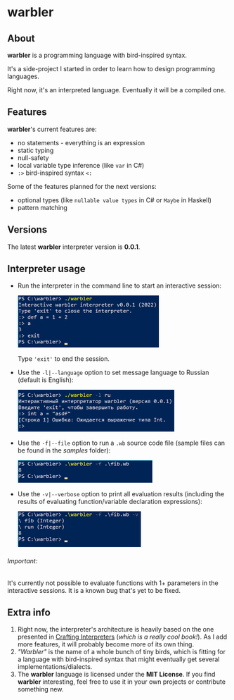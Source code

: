 # warbler

## About

**warbler** is a programming language with bird-inspired syntax.

It's a side-project I started in order to learn how to design programming languages.

Right now, it's an interpreted language. Eventually it will be a compiled one.

## Features

**warbler**'s current features are:

- no statements - everything is an expression
- static typing
- null-safety
- local variable type inference (like ```var``` in C#)
- ```:>``` bird-inspired syntax ```<:```

Some of the features planned for the next versions:

- optional types (like ```nullable value types``` in C# or ```Maybe``` in Haskell)
- pattern matching

## Versions

The latest **warbler** interpreter version is **0.0.1**.

## Interpreter usage

- Run the interpreter in the command line to start an interactive session:

  ![run interactive](./rmi/runInteractive.png)

  Type ```'exit'``` to end the session.

- Use the ```-l|--language``` option to set message language to Russian (default is English):

  ![run interactive (ru)](./rmi/runInteractive-ru.png)

- Use the ```-f|--file``` option to run a ```.wb``` source code file (sample files can be found in the *samples*
  folder):

  ![run file](./rmi/file.png)

- Use the ```-v|--verbose``` option to print all evaluation results (including the results of evaluating
  function/variable declaration expressions):

  ![run file (verbose)](./rmi/fileVerbose.png)

###### Important:

It's currently not possible to evaluate functions with 1+ parameters in the interactive sessions. It is a known bug
that's yet to be fixed.

## Extra info

1. Right now, the interpreter's architecture is heavily based on the one presented
   in [Crafting Interpreters](https://craftinginterpreters.com/) (*which is a really cool book!*). As I add more
   features, it will probably become more of its own thing.
2. *"Warbler"* is the name of a whole bunch of tiny birds, which is fitting for a language with bird-inspired syntax
   that
   might eventually get several implementations/dialects.
3. The **warbler** language is licensed under the **MIT License**. If you find **warbler** interesting, feel free to use
   it in your own projects or contribute something new.
